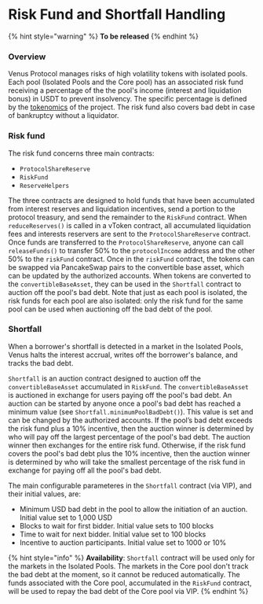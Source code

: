 # Risk Fund and Shortfall Handling

{% hint style="warning" %}
**To be released**
{% endhint %}

### **Overview**

Venus Protocol manages risks of high volatility tokens with isolated pools. Each pool (Isolated Pools and the Core pool) has an associated risk fund receiving a percentage of the the pool's income (interest and liquidation bonus) in USDT to prevent insolvency. The specific percentage is defined by the [tokenomics](../governance/tokenomics.md) of the project. The risk fund also covers bad debt in case of bankruptcy without a liquidator.

### Risk fund

The risk fund concerns three main contracts:

* `ProtocolShareReserve`
* `RiskFund`
* `ReserveHelpers`

The three contracts are designed to hold funds that have been accumulated from interest reserves and liquidation incentives, send a portion to the protocol treasury, and send the remainder to the `RiskFund` contract. When `reduceReserves()` is called in a vToken contract, all accumulated liquidation fees and interests reservers are sent to the `ProtocolShareReserve` contract. Once funds are transferred to the `ProtocolShareReserve`, anyone can call `releaseFunds()` to transfer 50% to the `protocolIncome` address and the other 50% to the `riskFund` contract. Once in the `riskFund` contract, the tokens can be swapped via PancakeSwap pairs to the convertible base asset, which can be updated by the authorized accounts. When tokens are converted to the `convertibleBaseAsset`, they can be used in the `Shortfall` contract to auction off the pool's bad debt. Note that just as each pool is isolated, the risk funds for each pool are also isolated: only the risk fund for the same pool can be used when auctioning off the bad debt of the pool.

### Shortfall

When a borrower's shortfall is detected in a market in the Isolated Pools, Venus halts the interest accrual, writes off the borrower's balance, and tracks the bad debt.

`Shortfall` is an auction contract designed to auction off the `convertibleBaseAsset` accumulated in `RiskFund`. The `convertibleBaseAsset` is auctioned in exchange for users paying off the pool's bad debt. An auction can be started by anyone once a pool's bad debt has reached a minimum value (see `Shortfall.minimumPoolBadDebt()`). This value is set and can be changed by the authorized accounts. If the pool’s bad debt exceeds the risk fund plus a 10% incentive, then the auction winner is determined by who will pay off the largest percentage of the pool's bad debt. The auction winner then exchanges for the entire risk fund. Otherwise, if the risk fund covers the pool's bad debt plus the 10% incentive, then the auction winner is determined by who will take the smallest percentage of the risk fund in exchange for paying off all the pool's bad debt.

The main configurable parameteres in the `Shortfall` contract (via VIP), and their initial values, are:

* Minimum USD bad debt in the pool to allow the initiation of an auction. Initial value set to 1,000 USD
* Blocks to wait for first bidder. Initial value sets to 100 blocks
* Time to wait for next bidder. Initial value set to 100 blocks
* Incentive to auction participants. Initial value set to 1000 or 10%

{% hint style="info" %}
**Availability**: `Shortfall` contract will be used only for the markets in the Isolated Pools. The markets in the Core pool don't track the bad debt at the moment, so it cannot be reduced automatically. The funds associated with the Core pool, accumulated in the `RiskFund` contract, will be used to repay the bad debt of the Core pool via VIP.
{% endhint %}